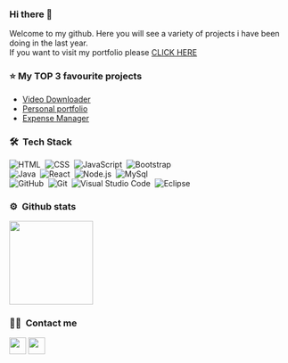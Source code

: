 ### Hi there 👋
<p>Welcome to my github.
  Here you will see a variety of projects i have been doing in the last year.<br/> 
  If you want to visit my portfolio please <a href="alanmichelin.netlify.app"> CLICK HERE </a>
  </p>

### ⭐&nbsp;My TOP 3 favourite projects
<ul>
  <li><a href="https://github.com/alanmichelin/VideoDownloader">Video Downloader<a/></li>  
  <li><a href="https://github.com/alanmichelin/portfolio">Personal portfolio<a/></li>  
  <li><a href="https://github.com/alanmichelin/MERN-expense_manager">Expense Manager<a/></li>  
</ul>

### 🛠 &nbsp;Tech Stack

![HTML](https://img.shields.io/badge/-HTML-AD6E09?style=flat&logo=HTML5&logoColor=252424)&nbsp;
![CSS](https://img.shields.io/badge/-CSS-097CAD?style=flat&logo=CSS3&logoColor=252424)&nbsp;
![JavaScript](https://img.shields.io/badge/-JavaScript-AEA009?style=flat&logo=javascript&logoColor=252424)&nbsp;
![Bootstrap](https://img.shields.io/badge/-Bootstrap-2709AD?style=flat&logo=bootstrap&logoColor=252424)\
![Java](https://img.shields.io/badge/-Java-AD3709?style=flat&logo=Java&logoColor=252424)&nbsp;
![React](https://img.shields.io/badge/-React-0945AD?style=flat&logo=react&logoColor=252424)&nbsp;
![Node.js](https://img.shields.io/badge/-Node.js-438B03?style=flat&logo=node.js&logoColor=252424)&nbsp;
![MySql](https://img.shields.io/badge/-MySQL-9C6903?style=flat&logo=Mysql&logoColor=252424)\
![GitHub](https://img.shields.io/badge/-GitHub-F1F1F1?style=flat&logo=github&logoColor=252424)&nbsp;
![Git](https://img.shields.io/badge/-Git-AC6727?style=flat&logo=git&logoColor=252424)&nbsp;
![Visual Studio Code](https://img.shields.io/badge/-Visual%20Studio%20Code-2770AB?style=flat&logo=visual-studio-code&logoColor=252424)&nbsp;
![Eclipse](https://img.shields.io/badge/-Eclipse-6962CB?style=flat&logo=eclipse-ide&logoColor=252424)

### ⚙ &nbsp;Github stats
<img height="150em" src="https://github-readme-stats-eight-theta.vercel.app/api/top-langs/?username=alanmichelin&layout=compact&langs_count=5&theme=algolia"/>



### 🤝🏻 &nbsp;Contact me

<p>
<a href="https://linkedin.com/in/alan-michelin" ><img height='30em' src="https://img.shields.io/badge/-Alan%20Michelin-0077B5?style=flat&logo=Linkedin&logoColor=white"/></a>
<a href="mailto:alangmichelin@gmail.com"><img height='30em' src="https://img.shields.io/badge/-alangmichelin@gmail.com-D14836?style=flat&logo=Gmail&logoColor=white"/></a>
</p>
 

<!--
**alanmichelin/alanmichelin** is a ✨ _special_ ✨ repository because its `README.md` (this file) appears on your GitHub profile.

Here are some ideas to get you started:
- 🔭 I’m currently working on ...
- 🌱 I’m currently learning ...
- 👯 I’m looking to collaborate on ...
- 🤔 I’m looking for help with ...
- 💬 Ask me about ...
- 📫 How to reach me: ...
- 😄 Pronouns: ...
- ⚡ Fun fact: ...
-->
